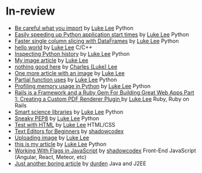 # In-review

- [Be careful what you import](http://pskb-stage.herokuapp.com//review/be-careful-what-you-import) by [Luke Lee](http://pskb-stage.herokuapp.com//user/durden) Python
- [Easily speeding up Python application start times](http://pskb-stage.herokuapp.com//review/easily-speeding-up-python-application-start-times) by [Luke Lee](http://pskb-stage.herokuapp.com//user/durden) Python
- [Faster single column slicing with DataFrames](http://pskb-stage.herokuapp.com//review/faster-single-column-slicing-with-dataframes) by [Luke Lee](http://pskb-stage.herokuapp.com//user/durden) Python
- [hello world](http://pskb-stage.herokuapp.com//review/hello-world) by [Luke Lee](http://pskb-stage.herokuapp.com//user/durden) C/C++
- [Inspecting Python history](http://pskb-stage.herokuapp.com//review/inspecting-python-history) by [Luke Lee](http://pskb-stage.herokuapp.com//user/durden) Python
- [My image article](http://pskb-stage.herokuapp.com//review/my-image-article) by [Luke Lee](http://pskb-stage.herokuapp.com//user/durden) 
- [nothing good here](http://pskb-stage.herokuapp.com//review/nothing-good-here) by [Charles (Luke) Lee](http://pskb-stage.herokuapp.com//user/perkolasoft) 
- [One more article with an image](http://pskb-stage.herokuapp.com//review/one-more-article-with-an-image) by [Luke Lee](http://pskb-stage.herokuapp.com//user/durden) 
- [Partial function uses](http://pskb-stage.herokuapp.com//review/partial-function-uses) by [Luke Lee](http://pskb-stage.herokuapp.com//user/durden) Python
- [Profiling memory usage in Python](http://pskb-stage.herokuapp.com//review/profiling-memory-usage-in-python) by [Luke Lee](http://pskb-stage.herokuapp.com//user/durden) Python
- [Rails is a Framework and a Ruby Gem For Building Great Web Apps Part 1: Creating a Custom PDF Renderer Plugin ](http://pskb-stage.herokuapp.com//review/rails-is-a-framework-and-a-ruby-gem-for-building-great-web-apps-part-1-creating-a-custom-pdf-renderer-plugin) by [Luke Lee](http://pskb-stage.herokuapp.com//user/durden) Ruby, Ruby on Rails
- [Smart science libraries](http://pskb-stage.herokuapp.com//review/smart-science-libraries) by [Luke Lee](http://pskb-stage.herokuapp.com//user/durden) Python
- [Sneaky PEP8](http://pskb-stage.herokuapp.com//review/sneaky-pep8) by [Luke Lee](http://pskb-stage.herokuapp.com//user/durden) Python
- [Test with HTML](http://pskb-stage.herokuapp.com//review/test-with-html) by [Luke Lee](http://pskb-stage.herokuapp.com//user/durden) HTML/CSS
- [Text Editors for Beginners](http://pskb-stage.herokuapp.com//review/text-editors-for-beginners) by [shadowcodex](http://pskb-stage.herokuapp.com//user/shadowcodex) 
- [Uploading image](http://pskb-stage.herokuapp.com//review/uploading-image) by [Luke Lee](http://pskb-stage.herokuapp.com//user/durden) 
- [this is my article](http://pskb-stage.herokuapp.com//review/this-is-my-article) by [Luke Lee](http://pskb-stage.herokuapp.com//user/durden) Python
- [Working With Flags in JavaScript](/review/working-with-flags-in-javascript) by [shadowcodex](/user/shadowcodex) Front-End JavaScript (Angular, React, Meteor, etc)
- [Just another boring article](/review/just-another-boring-article?branch=master) by [durden](/user/durden) Java and J2EE